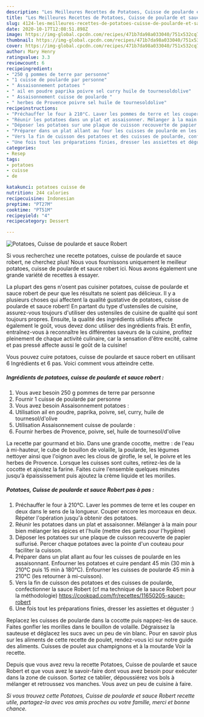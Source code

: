 ```yaml
---
description: "Les Meilleures Recettes de Potatoes, Cuisse de poularde et sauce Robert"
title: "Les Meilleures Recettes de Potatoes, Cuisse de poularde et sauce Robert"
slug: 4124-les-meilleures-recettes-de-potatoes-cuisse-de-poularde-et-sauce-robert
date: 2020-10-17T12:08:51.898Z
image: https://img-global.cpcdn.com/recipes/471b7da98a033040/751x532cq70/potatoes-cuisse-de-poularde-et-sauce-robert-photo-principale-de-la-recette.jpg
thumbnail: https://img-global.cpcdn.com/recipes/471b7da98a033040/751x532cq70/potatoes-cuisse-de-poularde-et-sauce-robert-photo-principale-de-la-recette.jpg
cover: https://img-global.cpcdn.com/recipes/471b7da98a033040/751x532cq70/potatoes-cuisse-de-poularde-et-sauce-robert-photo-principale-de-la-recette.jpg
author: Mary Henry
ratingvalue: 3.3
reviewcount: 6
recipeingredient:
- "250 g pommes de terre par personne"
- "1 cuisse de poularde par personne"
- " Assaisonnement potatoes "
- " ail en poudre paprika poivre sel curry huile de tournesoldolive"
- " Assaisonnement cuisse de poularde "
- " herbes de Provence poivre sel huile de tournesoldolive"
recipeinstructions:
- "Préchauffer le four à 210°C. Laver les pommes de terre et les couper en deux dans le sens de la longueur. Couper encore les morceaux en deux. Répéter l&#39;opération jusqu&#39;à obtenir des potatoes."
- "Réunir les potatoes dans un plat et assaisonner. Mélanger à la main pour bien mélanger les épices et l&#39;huile (mettre des gants pour l&#39;hygiène)"
- "Déposer les potatoes sur une plaque de cuisson recouverte de papier sulfurisé. Percer chaque potatoes avec la pointe d&#39;un couteau pour faciliter la cuisson."
- "Préparer dans un plat allant au four les cuisses de poularde en les assaisonnant. Enfourner les potatoes et cuire pendant 45 min (30 min à 210°C puis 15 min à 180°C). Enfourner les cuisses de poularde 45 min à 210°C (les retourner à mi-cuisson)."
- "Vers la fin de cuisson des potatoes et des cuisses de poularde, confectionner la sauce Robert (cf ma technique de la sauce Robert pour la méthodologie) https://cookpad.com/fr/recettes/11650205-sauce-robert"
- "Une fois tout les préparations finies, dresser les assiettes et déguster :)"
categories:
- Resep
tags:
- potatoes
- cuisse
- de

katakunci: potatoes cuisse de 
nutrition: 244 calories
recipecuisine: Indonesian
preptime: "PT27M"
cooktime: "PT51M"
recipeyield: "4"
recipecategory: Dessert

---
```



![Potatoes, Cuisse de poularde et sauce Robert](https://img-global.cpcdn.com/recipes/471b7da98a033040/751x532cq70/potatoes-cuisse-de-poularde-et-sauce-robert-photo-principale-de-la-recette.jpg)

Si vous recherchez une recette potatoes, cuisse de poularde et sauce robert, ne cherchez plus! Nous vous fournissons uniquement le meilleur potatoes, cuisse de poularde et sauce robert ici. Nous avons également une grande variété de recettes à essayer.

La plupart des gens n'osent pas cuisiner potatoes, cuisse de poularde et sauce robert de peur que les résultats ne soient pas délicieux. Il y a plusieurs choses qui affectent la qualité gustative de potatoes, cuisse de poularde et sauce robert! En partant du type d'ustensiles de cuisine, assurez-vous toujours d'utiliser des ustensiles de cuisine de qualité qui sont toujours propres. Ensuite, la qualité des ingrédients utilisés affecte également le goût, vous devez donc utiliser des ingrédients frais. Et enfin, entraînez-vous à reconnaître les différentes saveurs de la cuisine, profitez pleinement de chaque activité culinaire, car la sensation d'être excité, calme et pas pressé affecte aussi le goût de la cuisine!

<!--inarticleads1-->

Vous pouvez cuire potatoes, cuisse de poularde et sauce robert en utilisant 6 Ingrédients et 6 pas. Voici comment vous atteindre cette.

##### Ingrédients de potatoes, cuisse de poularde et sauce robert :

1. Vous avez besoin 250 g pommes de terre par personne
1. Fournir 1 cuisse de poularde par personne
1. Vous avez besoin  Assaisonnement potatoes :
1. Utilisation  ail en poudre, paprika, poivre, sel, curry, huile de tournesol/d&#39;olive
1. Utilisation  Assaisonnement cuisse de poularde :
1. Fournir  herbes de Provence, poivre, sel, huile de tournesol/d&#39;olive


La recette par gourmand et bio. Dans une grande cocotte, mettre : de l&#39;eau à mi-hauteur, le cube de bouillon de volaille, la poularde, les légumes nettoyer ainsi que l&#39;oignon avec les clous de girofle, le sel, le poivre et les herbes de Provence. Lorsque les cuisses sont cuites, retirez-les de la cocotte et ajoutez la farine. Faites cuire l&#39;ensemble quelques minutes jusqu&#39;à épaississement puis ajoutez la crème liquide et les morilles. 

<!--inarticleads2-->

##### Potatoes, Cuisse de poularde et sauce Robert pas à pas :

1. Préchauffer le four à 210°C. Laver les pommes de terre et les couper en deux dans le sens de la longueur. Couper encore les morceaux en deux. Répéter l&#39;opération jusqu&#39;à obtenir des potatoes.
1. Réunir les potatoes dans un plat et assaisonner. Mélanger à la main pour bien mélanger les épices et l&#39;huile (mettre des gants pour l&#39;hygiène)
1. Déposer les potatoes sur une plaque de cuisson recouverte de papier sulfurisé. Percer chaque potatoes avec la pointe d&#39;un couteau pour faciliter la cuisson.
1. Préparer dans un plat allant au four les cuisses de poularde en les assaisonnant. Enfourner les potatoes et cuire pendant 45 min (30 min à 210°C puis 15 min à 180°C). Enfourner les cuisses de poularde 45 min à 210°C (les retourner à mi-cuisson).
1. Vers la fin de cuisson des potatoes et des cuisses de poularde, confectionner la sauce Robert (cf ma technique de la sauce Robert pour la méthodologie) https://cookpad.com/fr/recettes/11650205-sauce-robert
1. Une fois tout les préparations finies, dresser les assiettes et déguster :)


Replacez les cuisses de poularde dans la cocotte puis nappez-les de sauce. Faites gonfler les morilles dans le bouillon de volaille. Dégraissez la sauteuse et déglacez les sucs avec un peu de vin blanc. Pour en savoir plus sur les aliments de cette recette de poulet, rendez-vous ici sur notre guide des aliments. Cuisses de poulet aux champignons et à la moutarde Voir la recette. 

<!--inarticleads1-->

<p>
Depuis que vous avez revu la recette Potatoes, Cuisse de poularde et sauce Robert et que vous avez le savoir-faire dont vous avez besoin pour exécuter dans la zone de cuisson. Sortez ce tablier, dépoussiérez vos bols à mélanger et retroussez vos manches. Vous avez un peu de cuisine à faire.
</p>

<p>
<i>Si vous trouvez cette Potatoes, Cuisse de poularde et sauce Robert recette utile, partagez-la avec vos amis proches ou votre famille, merci et bonne chance.</i>
</p>
